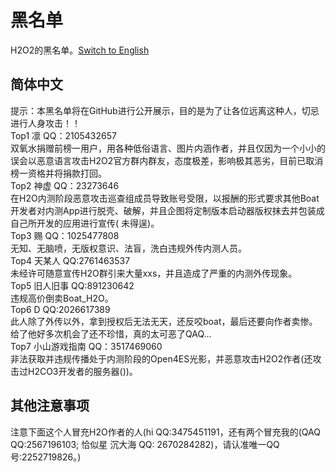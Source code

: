 # 黑名单

H2O2的黑名单。[Switch to English](./BLACKLIST_en.md)

## 简体中文

提示：本黑名单将在GitHub进行公开展示，目的是为了让各位远离这种人，切忌进行人身攻击！！  
Top1 凛 QQ：2105432657  
双氧水捐赠前榜一用户，用各种低俗语言、图片内涵作者，并且仅因为一个小小的误会以恶意语言攻击H2O2官方群内群友，态度极差，影响极其恶劣，目前已取消榜一资格并将捐款打回。  
Top2 神虚 QQ：23273646  
在H2O内测阶段恶意攻击巡查组成员导致账号受限，以报酬的形式要求其他Boat开发者对内测App进行脱壳、破解，并且企图将定制版本启动器版权抹去并包装成自己所开发的应用进行宣传(
未得逞)。    
Top3 赐 QQ：1025477808  
无知、无脑喷，无版权意识、法盲，洗白违规外传内测人员。  
Top4 天某人 QQ:2761463537  
未经许可随意宣传H2O群引来大量xxs，并且造成了严重的内测外传现象。  
Top5 旧人旧事 QQ:891230642  
违规高价倒卖Boat_H2O。  
Top6 D QQ:2026617389  
此人除了外传以外，拿到授权后无法无天，还反咬boat，最后还要向作者卖惨。给了他好多次机会了还不珍惜，真的太可恶了QAQ...   
Top7 小山游戏指南 QQ：3517469060   
非法获取并违规传播处于内测阶段的Open4ES光影，并恶意攻击H2O2作者(还攻击过H2CO3开发者的服务器())。

## 其他注意事项

注意下面这个人冒充H2O作者的人(hi QQ:3475451191，还有两个冒充我的(QAQ QQ:2567196103; 恰似星 沉大海 QQ:
2670284282)，请认准唯一QQ号:2252719826。)
